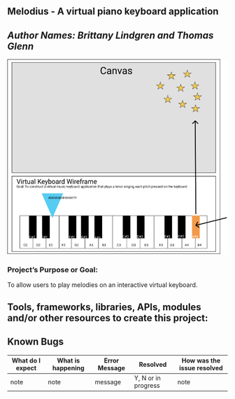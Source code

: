## Melodius - A virtual piano keyboard application


## _Author Names: Brittany Lindgren and Thomas Glenn_

<img src="img/KeyboardApp2.png" >

### Project’s Purpose or Goal: 
To allow users to play melodies on an interactive virtual keyboard.



## Tools, frameworks, libraries, APIs, modules and/or other resources to create this project:




## Known Bugs
| What do I expect |  What is happening  | Error Message |  Resolved | How was the issue resolved  |
| ------- | ----- | ------ | ------- | ------- |
|  note  |  note  |  message  |  Y, N or in progress  |  note  |



